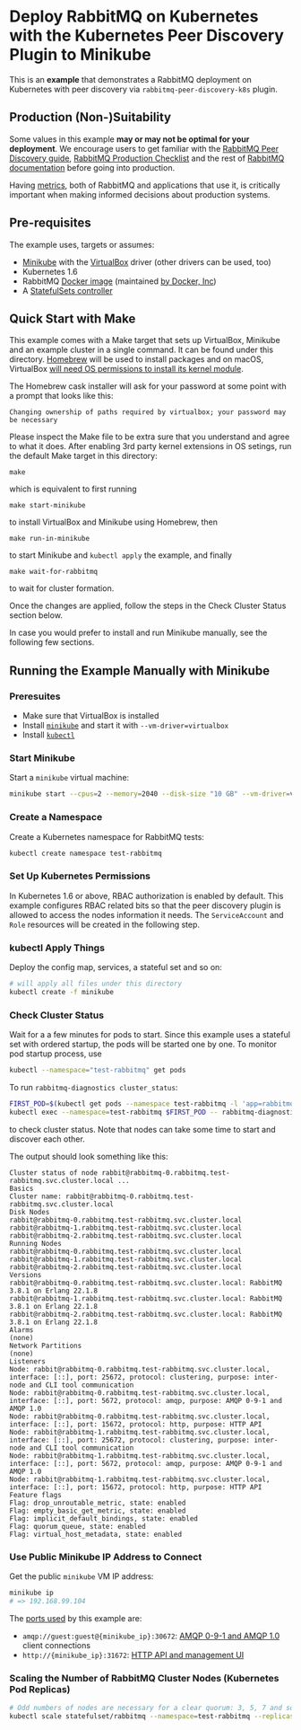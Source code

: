 # Deploy RabbitMQ on Kubernetes with the Kubernetes Peer Discovery Plugin to Minikube

This is an **example** that demonstrates a RabbitMQ deployment on Kubernetes with peer discovery
via `rabbitmq-peer-discovery-k8s` plugin.

## Production (Non-)Suitability

Some values in this example **may or may not be optimal for your deployment**. We encourage users
to get familiar with the [RabbitMQ Peer Discovery guide](https://www.rabbitmq.com/cluster-formation.html), [RabbitMQ Production Checklist](https://www.rabbitmq.com/production-checklist.html)
and the rest of [RabbitMQ documentation](https://www.rabbitmq.com/documentation.html) before going into production.

Having [metrics](https://www.rabbitmq.com/monitoring.html), both of RabbitMQ and applications that use it,
is critically important when making informed decisions about production systems.


## Pre-requisites

The example uses, targets or assumes:

 * [Minikube](https://kubernetes.io/docs/setup/learning-environment/minikube/) with the [VirtualBox](https://www.virtualbox.org/) driver (other drivers can be used, too)
 * Kubernetes 1.6
 * RabbitMQ [Docker image](https://hub.docker.com/_/rabbitmq/) (maintained [by Docker, Inc](https://hub.docker.com/_/rabbitmq/))
 * A [StatefulSets controller](https://kubernetes.io/docs/concepts/workloads/controllers/statefulset/)


## Quick Start with Make

This example comes with a Make target that sets up VirtualBox, Minikube and an example cluster
in a single command. It can be found under this directory. [Homebrew](https://brew.sh/) will be used to install
packages and on macOS, VirtualBox [will need OS permissions to install its kernel module](https://developer.apple.com/library/archive/technotes/tn2459/_index.html).

The Homebrew cask installer will ask for your password at some point with a prompt that looks like this:

```
Changing ownership of paths required by virtualbox; your password may be necessary
```

Please inspect the Make file to be extra sure that you understand and agree to what it does.
After enabling 3rd party kernel extensions in OS setings, run the default Make target in this directory:

```
make
```

which is equivalent to first running

```
make start-minikube
```

to install VirtualBox and Minikube using Homebrew, then

```
make run-in-minikube
```

to start Minikube and `kubectl apply` the example, and finally

```
make wait-for-rabbitmq
```

to wait for cluster formation.

Once the changes are applied, follow the steps in the Check Cluster Status section below.

In case you would prefer to install and run Minikube manually, see the following few sections.


## Running the Example Manually with Minikube

### Preresuites

 * Make sure that VirtualBox is installed
 * Install [`minikube`](https://kubernetes.io/docs/tasks/tools/install-minikube/) and start it with `--vm-driver=virtualbox`
 * Install [`kubectl`](https://kubernetes.io/docs/tasks/tools/install-kubectl/)

### Start Minikube

Start a `minikube` virtual machine:

``` sh
minikube start --cpus=2 --memory=2040 --disk-size "10 GB" --vm-driver=virtualbox
```

### Create a Namespace

Create a Kubernetes namespace for RabbitMQ tests:

``` sh
kubectl create namespace test-rabbitmq
```

### Set Up Kubernetes Permissions

In Kubernetes 1.6 or above, RBAC authorization is enabled by default.
This example configures RBAC related bits so that the peer discovery plugin is allowed to access
the nodes information it needs. The `ServiceAccount` and `Role` resources will be created
in the following step.

### kubectl Apply Things

Deploy the config map, services, a stateful set and so on:

``` sh
# will apply all files under this directory
kubectl create -f minikube
```

### Check Cluster Status

Wait for a a few minutes for pods to start. Since this example uses a stateful set with ordered
startup, the pods will be started one by one. To monitor pod startup process, use

``` sh
kubectl --namespace="test-rabbitmq" get pods
```

To run `rabbitmq-diagnostics cluster_status`:

``` sh
FIRST_POD=$(kubectl get pods --namespace test-rabbitmq -l 'app=rabbitmq' -o jsonpath='{.items[0].metadata.name }')
kubectl exec --namespace=test-rabbitmq $FIRST_POD -- rabbitmq-diagnostics cluster_status
```

to check cluster status. Note that nodes can take some time to start and discover each other.

The output should look something like this:

```
Cluster status of node rabbit@rabbitmq-0.rabbitmq.test-rabbitmq.svc.cluster.local ...
Basics
Cluster name: rabbit@rabbitmq-0.rabbitmq.test-rabbitmq.svc.cluster.local
Disk Nodes
rabbit@rabbitmq-0.rabbitmq.test-rabbitmq.svc.cluster.local
rabbit@rabbitmq-1.rabbitmq.test-rabbitmq.svc.cluster.local
rabbit@rabbitmq-2.rabbitmq.test-rabbitmq.svc.cluster.local
Running Nodes
rabbit@rabbitmq-0.rabbitmq.test-rabbitmq.svc.cluster.local
rabbit@rabbitmq-1.rabbitmq.test-rabbitmq.svc.cluster.local
rabbit@rabbitmq-2.rabbitmq.test-rabbitmq.svc.cluster.local
Versions
rabbit@rabbitmq-0.rabbitmq.test-rabbitmq.svc.cluster.local: RabbitMQ 3.8.1 on Erlang 22.1.8
rabbit@rabbitmq-1.rabbitmq.test-rabbitmq.svc.cluster.local: RabbitMQ 3.8.1 on Erlang 22.1.8
rabbit@rabbitmq-2.rabbitmq.test-rabbitmq.svc.cluster.local: RabbitMQ 3.8.1 on Erlang 22.1.8
Alarms
(none)
Network Partitions
(none)
Listeners
Node: rabbit@rabbitmq-0.rabbitmq.test-rabbitmq.svc.cluster.local, interface: [::], port: 25672, protocol: clustering, purpose: inter-node and CLI tool communication
Node: rabbit@rabbitmq-0.rabbitmq.test-rabbitmq.svc.cluster.local, interface: [::], port: 5672, protocol: amqp, purpose: AMQP 0-9-1 and AMQP 1.0
Node: rabbit@rabbitmq-0.rabbitmq.test-rabbitmq.svc.cluster.local, interface: [::], port: 15672, protocol: http, purpose: HTTP API
Node: rabbit@rabbitmq-1.rabbitmq.test-rabbitmq.svc.cluster.local, interface: [::], port: 25672, protocol: clustering, purpose: inter-node and CLI tool communication
Node: rabbit@rabbitmq-1.rabbitmq.test-rabbitmq.svc.cluster.local, interface: [::], port: 5672, protocol: amqp, purpose: AMQP 0-9-1 and AMQP 1.0
Node: rabbit@rabbitmq-1.rabbitmq.test-rabbitmq.svc.cluster.local, interface: [::], port: 15672, protocol: http, purpose: HTTP API
Feature flags
Flag: drop_unroutable_metric, state: enabled
Flag: empty_basic_get_metric, state: enabled
Flag: implicit_default_bindings, state: enabled
Flag: quorum_queue, state: enabled
Flag: virtual_host_metadata, state: enabled
```

### Use Public Minikube IP Address to Connect

Get the public `minikube` VM IP address:

``` sh
minikube ip
# => 192.168.99.104
```

The [ports used](https://www.rabbitmq.com/networking.html#ports) by this example are:

 * `amqp://guest:guest@{minikube_ip}:30672`: [AMQP 0-9-1 and AMQP 1.0](https://www.rabbitmq.com/networking.html#ports) client connections
 * `http://{minikube_ip}:31672`: [HTTP API and management UI](https://www.rabbitmq.com/management.html)


### Scaling the Number of RabbitMQ Cluster Nodes (Kubernetes Pod Replicas)

``` sh
# Odd numbers of nodes are necessary for a clear quorum: 3, 5, 7 and so on
kubectl scale statefulset/rabbitmq --namespace=test-rabbitmq --replicas=5
```